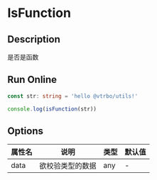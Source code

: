 # IsFunction

## Description
是否是函数

## Run Online

<RunCode symbolize="is-function-srQF7bsD" :language="ts" :dependency="`
function toRawType(data: any): string {
  return Object.prototype.toString.call(data).slice(8, -1)
}
function isType(data: any, type: string): boolean {
  return toRawType(data).toLowerCase() === type.toLowerCase()
}
function isFunction(data: any): boolean {
  return isType(data, 'Function')
}`">

```ts
const str: string = 'hello @vtrbo/utils!'

console.log(isFunction(str))
```

</RunCode>

## Options

<div class="utils-table">

| 属性名 | 说明 | 类型 | 默认值 |
| --- | --- | --- | --- |
| data | 欲校验类型的数据 | any | - |

</div>